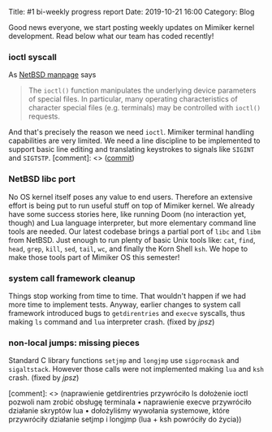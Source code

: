 Title: #1 bi-weekly progress report
Date: 2019-10-21 16:00
Category: Blog

Good news everyone, we start posting weekly updates on Mimiker kernel
development. Read below what our team has coded recently!

### ioctl syscall

As [NetBSD manpage](https://netbsd.gw.com/cgi-bin/man-cgi?ioctl) says

> The `ioctl()` function manipulates the underlying device parameters of
special files.  In particular, many operating characteristics of
character special files (e.g. terminals) may be controlled with
`ioctl()` requests.

And that's precisely the reason we need `ioctl`. Mimiker terminal handling
capabilities are very limited. We need a line discipline to be implemented to
support basic line editing and translating keystrokes to signals like `SIGINT`
and `SIGTSTP`.
[comment]: <> ([commit](https://github.com/cahirwpz/mimiker/commit/9794baa2c9f191b9e6190f19ebe242887a1ba8c8))

### NetBSD libc port

No OS kernel itself poses any value to end users. Therefore an extensive effort
is being put to run useful stuff on top of Mimiker kernel. We already have some
success stories here, like running Doom (no interaction yet, though) and Lua
language interpreter, but more elementary command line tools are needed. Our
latest codebase brings a partial port of `libc` and `libm` from NetBSD. Just
enough to run plenty of basic Unix tools like: `cat`, `find`, `head`, `grep`,
`kill`, `sed`, `tail`, `wc`, and finally the Korn Shell `ksh`. We hope to
make those tools part of Mimiker OS this semester!

### system call framework cleanup

Things stop working from time to time. That wouldn't happen if we had more time
to implement tests. Anyway, earlier changes to system call framework introduced
bugs to `getdirentries` and `execve` syscalls, thus making `ls` command and
`lua` interpreter crash. (fixed by *jpsz*)

### non-local jumps: missing pieces

Standard C library functions `setjmp` and `longjmp` use `sigprocmask` and
`sigaltstack`. However those calls were not implemented making `lua` and `ksh`
crash. (fixed by *jpsz*)

[comment]: <> (naprawienie getdirentries przywróciło ls dołożenie ioctl pozwoli nam zrobić obsługę terminala • naprawienie execve przywróciło działanie skryptów lua • dołożyliśmy wywołania systemowe, które przywróciły działanie setjmp i longjmp (lua + ksh powróciły do życia))
